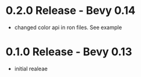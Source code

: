 # 0.2.0 Release - Bevy 0.14

-   changed color api in ron files. See example

# 0.1.0 Release - Bevy 0.13

-   initial realeae
